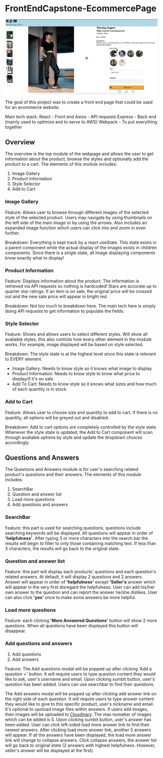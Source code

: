 # FrontEndCapstone-EcommercePage

![Alt text](./SneakPeak.png "Preview")

The goal of this project was to create a front end page that could be used for an ecommerce website.

Main tech stack:
  React - Front end
  Axios - API requests
  Express - Back end (mainly used to optimize and to serve to AWS)
  Webpack - To put everything together

## Overview

  The overview is the top module of the webpage and allows the user to get information about the product, browse the styles and optionally add the product to a cart. The elements of this module includes:

  1. Image Gallery
  2. Product Information
  3. Style Selector
  4. Add to Cart

### Image Gallery

Feature: Allows user to browse through different images of the selected style of the selected product. Users may navigate by using thumbnails on the left side of the main image or by using the arrows. Also includes an expanded image function which users can click into and zoom in even further.

Breakdown: Everything is kept track by a react useState. This state exists in a parent component while the actual display of the images exists in children components. Since there is a single state, all image displaying components know exactly what to display!

### Product Information

Feature: Displays information about the product. The information is retrieved via API requests so nothing is hardcoded! Stars are accurate up to quarter star ratings. If an item is on sale, the original price will be crossed out and the new sale price will appear in bright red.

Breakdown: Not too much to breakdown here. The main tech here is simply doing API requests to get information to populate the fields.

### Style Selector

Feature: Shows and allows users to select different styles. Will show all avaliable styles, this also controls how every other element in the module works. For example, image displayed will be based on style selected.

Breakdown: The style state is at the highest level since this state is relevant to EVERY element.
  * Image Gallery: Needs to know style so it knows what image to display
  * Product Information: Needs to know style to know what price to display/if it's on sale.
  * Add To Cart: Needs to know style so it knows what sizes and how much of each quantity is in stock.

### Add to Cart

Feature: Allows user to choose size and quantity to add to cart. If there is no quantity, all options will be greyed out and disabled.

Breakdown: Add to cart options are completely controlled by the style state. Whenever the style state is updated, the Add to Cart component will scan through avaliable options by style and update the dropdown choices accordingly.


## Questions and Answers

  The Questions and Answers module is for user's searching related product's questions and their answers. The elements of this module includes:

  1. SearchBar
  2. Question and answer list
  3. Load more questions
  4. Add questions and answers

### SearchBar

Feature: this part is used for searching questions, questions include searching keywords will be displayed. All questions will appear in order of **'helpfulness'**. After typing 3 or more characters into the search bar the results will begin to filter to only those containing matching text.
If less than 3 characters, the results will go back to the original state.

### Question and answer list

Feature: this part will display each products' questions and each question's related answers. At default, it will display 2 questions and 2 answers. Answer will appear in order of **'helpfulness'** except **'Seller's** answer which will appear in the very first disregard the helpfulness. User can add his/her own answer to the question and can report the answer he/she dislikes. User can also click **'yes'** once to make some answers be more helpful.

### Load more questions

Feature: each clicking **'More Answered Questions'** button will show 2 more questions. When all questions have been displayed this button will disappear.

### Add questions and answers

  1. Add questions
  2. Add answers

Feature: The Add questions modal will be popped up after clicking 'Add a question +' button. It will require users to type question content they would like to ask, user's username and email. Upon clicking sumbit button, user's question has been added. Users can use searchbar to find their questions.

The Add answers modal will be popped up after clicking add answer link on the right side of each question. It will require users to type answer content they would like to give to this specific product, user's nickname and email. It's optional to upoload image files within answers. If users add images, their images will be uploaded to [Cloudinary](https://cloudinary.com/documentation/upload_widget_tutorial). The max numeber of images which can be added is 5. Upon clicking sumbit button, user's answer has been added. User can click left-sided load more answer link to find their newest answers. After clicking load more answer link, another 5 answers will appear. If all the answers have been displayed, the load more answer link will change to collapse answers. Click collapse answers, the answer list will go back to original state (2 answers with highest helpfulness. However, seller's answer will be displayed at the first).

